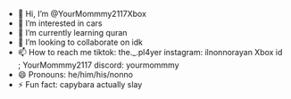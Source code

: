 - 👋 Hi, I’m @YourMommmy2117Xbox
- 👀 I’m interested in cars
- 🌱 I’m currently learning quran
- 💞️ I’m looking to collaborate on idk
- 📫 How to reach me tiktok: the._.pl4yer instagram: ilnonnorayan Xbox id ; YourMommmy2117 discord: yourmommmy
- 😄 Pronouns: he/him/his/nonno
- ⚡ Fun fact: capybara actually slay

<!---
YourMommmy2117Xbox/YourMommmy2117Xbox is a ✨ special ✨ repository because its `README.md` (this file) appears on your GitHub profile.
You can click the Preview link to take a look at your changes.
--->
